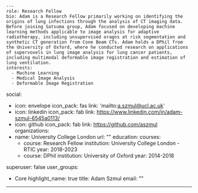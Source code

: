     ---
    role: Research Fellow
    bio: Adam is a Research Fellow primarily working on identifying the origins of lung infections through the analysis of CT imaging data. Before joining Satsuma group, Adam focused on developing machine learning methods applicable to image analysis for adaptive radiotherapy, including unsupervised oragns at risk segmentation and synthetic CT generation from Cone Beam CTs. Adam holds a DPhil from the University of Oxford, where he conducted research on applications of supervoxels in lung image analysis for lung cancer patients, including multimodal deformable image registration and estimation of lung ventilation.
    interests:
      - Machine Learning
      - Medical Image Analysis
      - Deformable Image Registration

social:
  - icon: envelope
    icon_pack: fas
    link: 'mailto:a.szmul@ucl.ac.uk'
  - icon: linkedin
    icon_pack: fab
    link: https://www.linkedin.com/in/adam-szmul-6545a0113/
  - icon: github
    icon_pack: fab
    link: https://github.com/aszmul
organizations:
  - name: University College London
    url: ""
education:
  courses:
    - course: Research Fellow
      institution: University College London - RTIC
      year: 2018-2023
    - course: DPhil
      institution: University of Oxford
      year: 2014-2018

superuser: false
user_groups:
  - Core
highlight_name: true
title: Adam Szmul
email: ""
---
